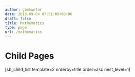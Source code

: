 ```yaml
---
author: gbmhunter
date: 2013-09-04 07:51:09+00:00
draft: false
title: Mathematics
type: page
url: /mathematics
---
```


# Child Pages




[sb_child_list template=2 orderby=title order=asc nest_level=1]
